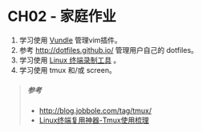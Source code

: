 # CH02 - 家庭作业

1. 学习使用 [Vundle](https://github.com/VundleVim/Vundle.vim) 管理vim插件。
2. 参考 <http://dotfiles.github.io/> 管理用户自己的 dotfiles。
3. 学习使用 [Linux 终端录制工具](https://www.jianshu.com/p/6e8fb918a55c) 。
4. 学习使用 tmux 和/或 screen。


>##### 参考
>* http://blog.jobbole.com/tag/tmux/
>*  [Linux终端复用神器-Tmux使用梳理](https://www.cnblogs.com/kevingrace/p/6496899.html)


